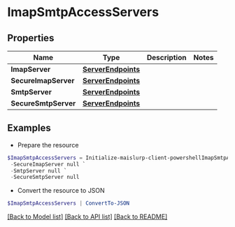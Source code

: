 # ImapSmtpAccessServers
## Properties

Name | Type | Description | Notes
------------ | ------------- | ------------- | -------------
**ImapServer** | [**ServerEndpoints**](ServerEndpoints) |  | 
**SecureImapServer** | [**ServerEndpoints**](ServerEndpoints) |  | 
**SmtpServer** | [**ServerEndpoints**](ServerEndpoints) |  | 
**SecureSmtpServer** | [**ServerEndpoints**](ServerEndpoints) |  | 

## Examples

- Prepare the resource
```powershell
$ImapSmtpAccessServers = Initialize-maislurp-client-powershellImapSmtpAccessServers  -ImapServer null `
 -SecureImapServer null `
 -SmtpServer null `
 -SecureSmtpServer null
```

- Convert the resource to JSON
```powershell
$ImapSmtpAccessServers | ConvertTo-JSON
```

[[Back to Model list]](../README#documentation-for-models) [[Back to API list]](../README#documentation-for-api-endpoints) [[Back to README]](../README)

